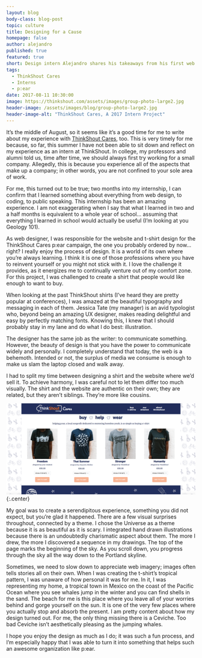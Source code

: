 ```yaml
---
layout: blog
body-class: blog-post
topic: culture
title: Designing for a Cause
homepage: false
author: alejandro
published: true
featured: true
short: Design intern Alejandro shares his takeaways from his first web design project, and the inspiration behind his designs for ThinkShout Cares.
tags:
  - ThinkShout Cares
  - Interns
  - p:ear
date: 2017-08-11 10:30:00
image: https://thinkshout.com/assets/images/group-photo-large2.jpg
header-image: /assets/images/blog/group-photo-large2.jpg
header-image-alt: "ThinkShout Cares, A 2017 Intern Project"
---
```


It’s the middle of August, so it seems like it’s a good time for me to write about my experience with [ThinkShout Cares](http://give.thinkshout.com/), too. This is very timely for me because, so far, this summer I have not been able to sit down and reflect on my experience as an intern at ThinkShout. In college, my professors and alumni told us, time after time, we should always first try working for a small company. Allegedly, this is because you experience all of the aspects that make up a company; in other words, you are not confined to your sole area of work. 

For me, this turned out to be true; two months into my internship, I can confirm that I learned something about everything from web design, to coding, to public speaking. This internship has been an amazing experience. I am not exaggerating when I say that what I learned in two and a half months is equivalent to a whole year of school… assuming that everything I learned in school would actually be useful (I’m looking at you Geology 101). 

As web designer, I was responsible for the website and t-shirt design for the ThinkShout Cares p:ear campaign, the one you probably ordered by now... right?  I really enjoy the process of design. It is a world of its own where you’re always learning. I think it is one of those professions where you have to reinvent yourself or you might not stick with it. I love the challenge it provides, as it energizes me to continually venture out of my comfort zone. For this project, I was challenged to create a shirt that people would like enough to want to buy. 

When looking at the past ThinkShout shirts (I’ve heard they are pretty popular at conferences), I was amazed at the beautiful typography and messaging in each of them. Jessica Tate (my manager) is an avid typologist who, beyond being an amazing UX designer, makes reading delightful and easy by perfectly matching fonts. Knowing this, I knew that I should probably stay in my lane and do what I do best: illustration. 

The designer has the same job as the writer: to communicate something. However, the beauty of design is that you have the power to communicate widely and personally. I completely understand that today, the web is a behemoth. Intended or not, the surplus of media we consume is enough to make us slam the laptop closed and walk away. 

I had to split my time between designing a shirt and the website where we’d sell it. To achieve harmony, I was careful not to let them differ too much visually. The shirt and the website are authentic on their own; they are related, but they aren’t siblings. They’re more like cousins. 

![ts_cares_1.png](/assets/images/blog/ts_cares_1.png){:.center}

My goal was to create a serendipitous experience, something you did not expect, but you’re glad it happened. There are a few visual surprises throughout, connected by a theme. I chose the Universe as a theme because it is as beautiful as it is scary. I integrated hand drawn illustrations because there is an undoubtedly charismatic aspect about them. The more I drew, the more I discovered a sequence in my drawings. The top of the page marks the beginning of the sky. As you scroll down, you progress through the sky all the way down to the Portland skyline. 

Sometimes, we need to slow down to appreciate web imagery; images often tells stories all on their own. When I was creating the t-shirt’s tropical pattern, I was unaware of how personal it was for me. In it, I was representing my home, a tropical town in Mexico on the coast of the Pacific Ocean where you see whales jump in the winter and you can find shells in the sand. The beach for me is this place where you leave all of your worries behind and gorge yourself on the sun. It is one of the very few places where you actually stop and absorb the present. I am pretty content about how my design turned out. For me, the only thing missing there is a Ceviche. Too bad Ceviche isn’t aesthetically pleasing as the jumping whales.

I hope you enjoy the design as much as I do; it was such a fun process, and I’m especially happy that I was able to turn it into something that helps such an awesome organization like p:ear.

